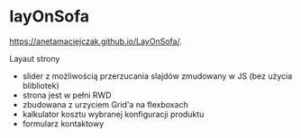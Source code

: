 # layOnSofa
https://anetamaciejczak.github.io/LayOnSofa/.

Layaut strony
- slider z możliwością przerzucania slajdów zmudowany w JS (bez użycia blibliotek)
- strona jest w pełni RWD
- zbudowana z urzyciem Grid'a na flexboxach
- kalkulator kosztu wybranej konfiguracji produktu
- formularz kontaktowy

